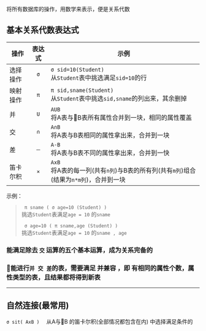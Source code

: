 
将所有数据库的操作，用数学来表示，便是关系代数
## 基本关系代数表达式
|操作|表达式|示例|
|---|:---:|-----|
|选择操作|`σ`|`σ sid=10(Student)`<br/> 从`Student`表中挑选满足`sid=10`的行|
|映射操作|`π`|`π sid,sname(Student)`<br/> 从`Student`表中挑选`sid,sname`的列出来，其余删掉
|并|`U` |`AUB`<br/> 将A表与B表所有属性合并到一块，相同的属性覆盖
|交|`∩` |`A∩B`<br/> 将A表与B表相同的属性拿出来，合并到一块
|差|`－`|`A-B`<br/> 将A表与B表不同的属性拿出来，合并到一快
|笛卡尔积|`×`|`AxB`<br/>将A表的每一列(共有`n列`)与B表的所有列(共有`m列`)组合(结果为`n*m列`)，合并到一块


示例：
> ` π sname ( σ age=10 (Student) )` <br/>挑选`Student`表满足`age = 10` 的`sname` <br/>
> 
> ` σ age=10 ( π sname,age (Student) )` <br/>挑选`Student`表满足`age = 10` 的`sname , age`

### 能满足除去 `交` 运算的五个基本运算，成为关系完备的

### 能进行`并 交 差`的表，需要满足 并兼容 ，即 有相同的属性个数，属性类型的表，且结果都将得到新表

---
## 自然连接(最常用)

`σ sit( AxB )  ` 从A与B 的笛卡尔积(全部情况都包含在内) 中选择满足条件的



